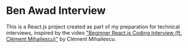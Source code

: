 # Ben Awad Interview

This is a React.js project created as part of my preparation for technical interviews, inspired by the video ["Beginner React.js Coding Interview (ft. Clément Mihailescu)"](https://www.youtube.com/watch?v=gnkrDse9QKc) by Clément Mihailescu.